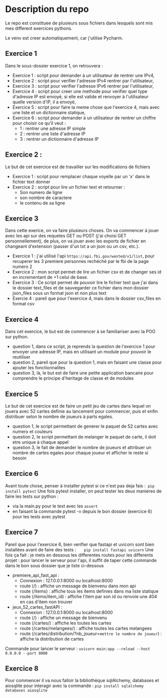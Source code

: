 # Description du repo

Le repo est constituee de plusieurs sous fichiers dans lesquels sont mis mes different exercices pythons.

Le venv est creer automatiquement, car j'utilise Pycharm.

## Exercice 1
Dans le sous-dossier exercice 1, on retrouvera :

- Exercice 1 : script pour demander à un utilisateur de rentrer une IPv4,
- Exercice 2 : script pour verifier l'adresse IPv4 rentrer par l'utilisateur,
- Exercice 3 : script pour verifier l'adresse IPv6 rentrer par l'utilisateur,
- Exercice 4 : script pour creer une methode pour verifier quel type d'adresse IP est envoyé, si elle est valide et renvoyer à l'utilisateur quelle version d'IP, il a envoyé,
- Exercice 5 : script pour faire la meme chose que l'exercice 4, mais avec une liste et un dictionnaire statique,
- Exercice 6 : script pour demander à un utilisateur de rentrer un chiffre pour choisir ce qu'il veut :
  - 1 : rentrer une adresse IP simple
  - 2 : rentrer une liste d'adresse IP
  - 3 : rentrer un dictionnaire d'adresse IP

## Exercice 2 :
Le but de cet exercice est de travailler sur les modifications de fichiers
- Exercice 1 : script pour remplacer chaque voyelle par un 'x' dans le fichier text donner
- Exercice 2 : script pour lire un fichier text et retourner : 
  - Son numero de ligne
  - son nombre de caractere
  - le contenu de sa ligne

## Exercice 3
Dans cette exerice, on va faire plusieurs choses. 
On va commencer à jouer avec les api sur des requetes GET ou POST (j'ai choisi GET personnellement),
de plus, on va jouer avec les exports de fichier en changeant d'extension (passer d'un txt a un json ou un csv, etc.).

- Exercice 1 : j'ai utilisé l'api `https://api.fbi.gov/wanted/v1/list`, 
pour recuperer les 3 premiere personnes rechéché par le fbi de la page numero 2
- Exercice 2 : mon script permet de lire un fichier csv et de changer ses id en incrementant de +1 celui de base.
- Exercice 3 : Ce script permet de pouvoir lire le fichier text que j'ai dans le dossier text_files et de sauvegarder 
ce fichier dans mon dossier json_files sous un format json et non plus text
- Exercie 4 : pareil que pour l'exercice 4, mais dans le dossier csv_files en format csv

## Exercice 4
Dans cet exercice, le but est de commencer à se familiariser avec la POO sur python.
- question 1, dans ce script, je reprends la question de l'exercice 1 pour envoyer une adresse IP, mais en utilisant un module pour pouvoir le reutiliser
- question 2, pareil que pour la question 1, mais en faisant une classe pour ajouter les fonctionnalites
- question 3, là, le but est de faire une petite application bancaire pour comprendre le principe d'heritage de classe et de modules

## Exercice 5
Le but de cet exercice est de faire un petit jeu de cartes dans lequel on jouera avec 52 cartes
definie au lancement pour commencer, puis et enfin distribuer selon le nombre de joueurs 
à parts egales.
- question 1, le script permettant de generer le paquet de 52 cartes avec numero et couleurs
- question 2, le script permettant de melanger le paquet de carte, il doit etre unique à chaque appel
- question 3, le fait de demander le nombre de joueurs et attribuer un nombre de cartes egales pour chaque joueur et afficher le reste si besoin

## Exercice 6 
Avant toute chose, penser à installer pytest si ce n'est pas deja fais :` pip install pytest`
Une fois pytest installer, on peut tester les deux manieres de faire les tests sur python : 
- via la main.py pour le test avec les `assert`
- en faisant la commande pytest -v depuis le bon dossier (exercice 6) pour les tests avec pytest

## Exercice 7 
Pareil que pour l'exercice 6, bien verifier que fastapi et uvicorn sont bien installées avant de faire des tests : `   pip install fastapi uvicorn`
Une fois ça fait : je mets en dessous les differentes routes pour les differents projet : 
pour lancer le serveur pour l'api, il suffit de taper cette commande dans le bon sous dossier que je liste ci-dessous
- premiere_api_fast_api : 
  - Connexion : 127.0.0.1:8000 ou localhost:8000
  - route (/) : affiche un message de bienvenu dans mon api
  - route (/items) : affiche tous les items definies dans ma liste statique
  - route (/items/item_id) : affiche l'item par son id ou renvoie une 404 en cas d'item non trouver
- jeux_52_cartes_fastAPI : 
  - Connexion : 127.0.0.1:8000 ou localhost:8000
  - route (/) : affiche un message de bienvenu
  - route (/cartes/) : affiche les toutes les cartes
  - route (/cartes/melangees/) : affiche toutes les cartes melangees
  - route (/cartes/distribution/?nb_joueur=`mettre le nombre de joueur`) : affiche la distribution de cartes
  
Commande pour lancer le serveur : `uvicorn main:app --reload --host 0.0.0.0 --port 8000`
## Exercice 8
Pour commencer il va nous falloir la bibliothèque sqlAlchemy, databases et aiosqlite pour interagir avec la commande :
`pip install sqlalchemy databases aiosqlite`
